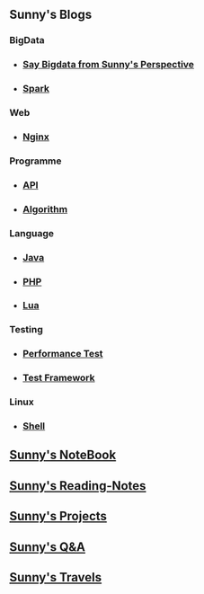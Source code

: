 ## Sunny's Blogs
### BigData
* ### [Say Bigdata from Sunny's Perspective](blog/bigdata/README.md)
* ### [Spark](blog/bigdata/README.md)
### Web
* ### [Nginx](blog/web/README.md)
### Programme
* ### [API](blog/programe/README.md)
* ### [Algorithm](blog/programe/algorithm/README.md)

### Language
* ### [Java](blog/language/java/README.md)
* ### [PHP](blog/language/php/README.md)
* ### [Lua](blog/language/lua/README.md)

### Testing
* ### [Performance Test](blog/testing/README.md)
* ### [Test Framework](blog/testing/README.md)

### Linux
* ### [Shell](blog/linux/shell/README.md)

## [Sunny's NoteBook](notebook/README.md)
## [Sunny's Reading-Notes](reading/README.md)
## [Sunny's Projects](project/README.md)
## [Sunny's Q&A](Q&A/README.md)
## [Sunny's Travels](sunny/travels/README.md)


